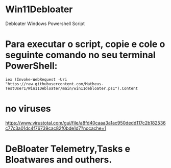 # Win11Debloater
Debloater Windows Powershell Script

 # Para executar o script, copie e cole o seguinte comando no seu terminal PowerShell:

```powershell"
iex (Invoke-WebRequest -Uri "https://raw.githubusercontent.com/Matheus-TestUser1/Win11Debloater/main/win11debloater.ps1").Content
```

 # no viruses
https://www.virustotal.com/gui/file/a8fd40caaa3a1ac950dedd117c2b182536c77c3a01dc4f76739cac82f0bde1d7?nocache=1

# DeBloater Telemetry,Tasks e Bloatwares and outhers.

